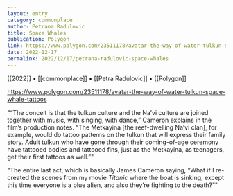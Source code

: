 ```yaml
---
layout: entry
category: commonplace
author: Petrana Radulovic
title: Space Whales
publication: Polygon
link: https://www.polygon.com/23511178/avatar-the-way-of-water-tulkun-space-whale-tattoos
date: 2022-12-17
permalink: 2022/12/17/petrana-radulovic-space-whales
---
```


[[2022]] • [[commonplace]] • [[Petra Radulovic]] • [[Polygon]]

https://www.polygon.com/23511178/avatar-the-way-of-water-tulkun-space-whale-tattoos

"“The conceit is that the tulkun culture and the Na’vi culture are joined together with music, with singing, with dance,” Cameron explains in the film’s production notes. “The Metkayina [the reef-dwelling Na’vi clan], for example, would do tattoo patterns on the tulkun that will express their family story. Adult tulkun who have gone through their coming-of-age ceremony have tattooed bodies and tattooed fins, just as the Metkayina, as teenagers, get their first tattoos as well.”"

"The entire last act, which is basically James Cameron saying, “What if I re-created the scenes from my movie *Titanic* where the boat is sinking, except this time everyone is a blue alien, and also they’re fighting to the death?”"
